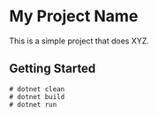 # My Project Name
This is a simple project that does XYZ.

## Getting Started
    # dotnet clean
    # dotnet build
    # dotnet run
